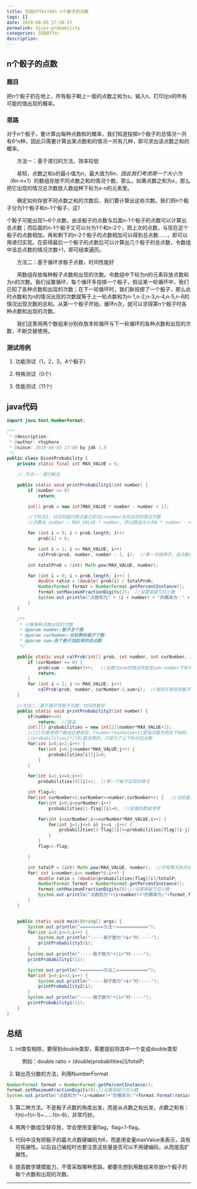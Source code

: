 ```yaml
---
title: 剑指Offer(60) n个骰子的点数
tags: []
date: 2019-08-03 17:30:57
permalink: dices-probability
categories: 剑指Offer
description:
---
```

<p class="description"></p>


<!-- more -->

## n个骰子的点数 

### 题目
把n个骰子扔在地上，所有骰子朝上一面的点数之和为s。输入n，打印出s的所有可能的值出现的概率。

### 思路
对于n个骰子，要计算出每种点数和的概率，我们知道投掷n个骰子的总情况一共有6^n种，因此只需要计算出某点数和的情况一共有几种，即可求出该点数之和的概率。

　　方法一：基于递归的方法，效率较低

　　易知，点数之和s的最小值为n，最大值为6*n，因此我们考虑用一个大小为（6*n-n+1）的数组存放不同点数之和的情况个数，那么，如果点数之和为x，那么把它出现的情况总次数放入数组种下标为x-n的元素里。

　　确定如何存放不同点数之和的次数后，我们要计算出这些次数。我们把n个骰子分为1个骰子和n-1个骰子，这1

个骰子可能出现1~6个点数，由该骰子的点数与后面n-1个骰子的点数可以计算出总点数；而后面的n-1个骰子又可以分为1个和n-2个，把上次的点数，与现在这个骰子的点数相加，再和剩下的n-2个骰子的点数相加可以得到总点数……，即可以用递归实现。在获得最后一个骰子的点数后可以计算出几个骰子的总点数，令数组中该总点数的情况次数+1，即可结束遍历。

　　方法二：基于循环求骰子点数，时间性能好

　　用数组存放每种骰子点数和出现的次数。令数组中下标为n的元素存放点数和为n的次数。我们设置循环，每个循环多投掷一个骰子，假设某一轮循环中，我们已知了各种点数和出现的次数；在下一轮循环时，我们新投掷了一个骰子，那么此时点数和为n的情况出现的次数就等于上一轮点数和为n-1,n-2,n-3,n-4,n-5,n-6的情况出现次数的总和。从第一个骰子开始，循环n次，就可以求得第n个骰子时各种点数和出现的次数。

　　我们这里用两个数组来分别存放本轮循环与下一轮循环的各种点数和出现的次数，不断交替使用。

### 测试用例

1. 功能测试（1，2，3，4个骰子）

2. 特殊测试（0个）

3. 性能测试（11个）


## java代码

```java
import java.text.NumberFormat;

/**
 * @description:
 * @author: rhsphere
 * @since: 2019-08-03 17:08 by jdk 1.8
 */
public class DicesProbability {
    private static final int MAX_VALUE = 6;

    // 方法一：递归解法

    public static void printProbability1(int number) {
        if (number <= 0)
            return;

        int[] prob = new int[MAX_VALUE * number - number + 1];

        //下标为1，对应的值代表点数之和为i+number总共出现的情况次数
        //点数从 number ~ MAX_VALUE * number, 所以数组大小为6 * number - number + 1

        for (int i = 0; i < prob.length; i++)
            prob[i] = 0;

        for (int i = 1; i <= MAX_VALUE; i++)
            calProb(prob, number, number - 1, i);  //第一次掷筛子，总点数只能是1~6

        int totalProb = (int) Math.pow(MAX_VALUE, number);

        for (int i = 0; i < prob.length; i++) {
            double ratio = (double) prob[i] / totalProb;
            NumberFormat format = NumberFormat.getPercentInstance();
            format.setMaximumFractionDigits(2);  //设置保留几位小数
            System.out.println("点数和为" + (i + number) + "的概率为：" + format.format(ratio));
        }
    }

    /**
     * 计算每种点数出现的次数
     * @param number:骰子总个数
     * @param curNumber:当前剩余骰子个数
     * @param sum:各个骰子加起来的总点数
     */

    public static void calProb(int[] prob, int number, int curNumber, int sum) {
        if (curNumber == 0) {
            prob[sum - number]++;   //总数为sum的情况存放在sum-number下标中
            return;
        }
        for (int i = 1; i <= MAX_VALUE; i++)
            calProb(prob, number, curNumber-1,sum+i);  //相当于剩余的骰子少一个，总点数增加。
    }

    //方法二：基于循环求骰子点数，时间性能好
    public static void printProbability2(int number) {
        if(number<=0)
            return;  //错误
        int[][] probabilities = new int[2][number*MAX_VALUE+1];
        //[2]代表用两个数组交替保存，[number*maxValue+1]是指点数为所在下标时，该点数出现的总次数。
        //probabilities[*][0]是没用的，只是为了让下标对应点数
        for(int i=0;i<2;i++) {
            for(int j=0;j<number*MAX_VALUE;j++) {
                probabilities[i][j]=0;
            }
        }

        for(int i=1;i<=6;i++)
            probabilities[0][i]=1;  //第一个骰子出现的情况

        int flag=0;
        for(int curNumber=2;curNumber<=number;curNumber++) {   //当前是第几个骰子
            for(int i=0;i<curNumber;i++)
                probabilities[1-flag][i]=0;  //前面的数据清零

            for(int i=curNumber;i<=curNumber*MAX_VALUE;i++) {
                for(int j=1;j<=6 && j<=i ;j++) {
                    probabilities[1-flag][i]+=probabilities[flag][i-j];
                }
            }
            flag=1-flag;

        }

        int totalP = (int) Math.pow(MAX_VALUE, number);  //所有情况总共出现的次数
        for( int i=number;i<= number*6;i++) {
            double ratio = (double)probabilities[flag][i]/totalP;
            NumberFormat format = NumberFormat.getPercentInstance();
            format.setMaximumFractionDigits(8);//设置保留几位小数
            System.out.println("点数和为"+(i+number)+"的概率为:"+format.format(ratio));
        }
    }


    public static void main(String[] args) {
        System.out.println("=========方法一============");
        for(int i=0;i<=3;i++) {
            System.out.println("-----骰子数为"+i+"时-----");
            printProbability1(i);
        }
        System.out.println("-----骰子数为"+11+"时-----");
        printProbability1(11);

        System.out.println("=========方法二============");
        for(int i=0;i<=3;i++) {
            System.out.println("-----骰子数为"+i+"时-----");
            printProbability2(i);
        }
        System.out.println("-----骰子数为"+11+"时-----");
        printProbability1(11);
    }
}

```


## 总结
1. int类型相除，要得到double类型，需要提前将其中一个变成double类型

　　　例如：double ratio = (double)probabilities[i]/totalP;

2. 输出百分数的方法，利用NumberFormat

```java
NumberFormat format = NumberFormat.getPercentInstance();
format.setMaximumFractionDigits(8);//设置保留几位小数
System.out.println("点数和为"+(i+number)+"的概率为:"+format.format(ratio));
```

3. 第二种方法，不是骰子点数的角度出发，而是从点数之和出发，点数之和有：f(n)=f(n-1)+……f(n-6)，非常巧妙。

4. 用两个数组交替存放，学会使用变量flag，flag=1-flag。

5. 代码中没有把骰子的最大点数硬编码为6，而是用变量maxValue来表示，具有可拓展性。以后自己编程时也要注意这些量是否可以不用硬编码，从而提高扩展性。

6. 提高数学建模能力，不管采取哪种思路，都要先想到用数组来存放n个骰子的每个点数和出现的次数。


<hr />